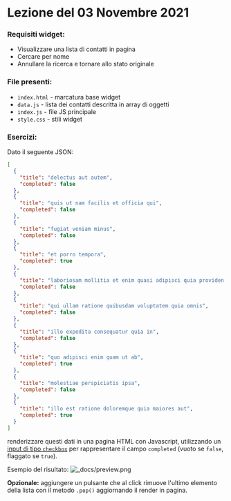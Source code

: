 # Lezione del 03 Novembre 2021

### Requisiti widget:
* Visualizzare una lista di contatti in pagina
* Cercare per nome
* Annullare la ricerca e tornare allo stato originale

### File presenti:
* `index.html` - marcatura base widget
* `data.js` - lista dei contatti descritta in array di oggetti
* `index.js` - file JS principale
* `style.css` - stili widget

### Esercizi:
Dato il seguente JSON:
```json
[
  {
    "title": "delectus aut autem",
    "completed": false
  },
  {
    "title": "quis ut nam facilis et officia qui",
    "completed": false
  },
  {
    "title": "fugiat veniam minus",
    "completed": false
  },
  {
    "title": "et porro tempora",
    "completed": true
  },
  {
    "title": "laboriosam mollitia et enim quasi adipisci quia providen  illum",
    "completed": false
  },
  {
    "title": "qui ullam ratione quibusdam voluptatem quia omnis",
    "completed": false
  },
  {
    "title": "illo expedita consequatur quia in",
    "completed": false
  },
  {
    "title": "quo adipisci enim quam ut ab",
    "completed": true
  },
  {
    "title": "molestiae perspiciatis ipsa",
    "completed": false
  },
  {
    "title": "illo est ratione doloremque quia maiores aut",
    "completed": true
  }
]
```
renderizzare questi dati in una pagina HTML con Javascript, utilizzando un [input di tipo `checkbox`](https://developer.mozilla.org/en-US/docs/Web/HTML/Element/input/checkbox) per rappresentare il campo `completed` (vuoto se `false`, flaggato se `true`).

Esempio del risultato:
![_docs/preview.png](_docs/preview.png)

**Opzionale:** aggiungere un pulsante che al click rimuove l'ultimo elemento della lista con il metodo `.pop()` aggiornando il render in pagina.